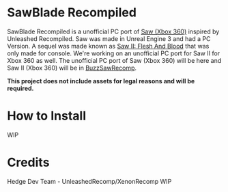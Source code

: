 # SawBlade Recompiled
SawBlade Recompiled is a unofficial PC port of [Saw (Xbox 360)](https://www.gamestop.com/video-games/xbox-360/products/saw---xbox-360/952504.html) inspired by Unleashed Recompiled. Saw was made in Unreal Engine 3 and had a PC Version. A sequel was made known as [Saw II: Flesh And Blood](https://www.gamestop.com/video-games/xbox-360/products/saw-ii-flesh-and-blood---xbox-360/10077872-10077872.html) that was only made for console. We're working on an unofficial PC port for Saw II for Xbox 360 as well. The unofficial PC port of Saw (Xbox 360) will be here and Saw II (Xbox 360) will be in [BuzzSawRecomp](https://github.com/TeamRecomp/BuzzSawRecomp).

**This project does not include assets for legal reasons and will be required.**

# How to Install
WIP

# Credits
Hedge Dev Team - UnleashedRecomp/XenonRecomp
WIP
